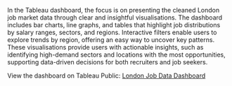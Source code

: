 In the Tableau dashboard, the focus is on presenting the cleaned London job market data through clear and insightful visualisations. The dashboard includes bar charts, line graphs, and tables that highlight job distributions by salary ranges, sectors, and regions. Interactive filters enable users to explore trends by region, offering an easy way to uncover key patterns. These visualisations provide users with actionable insights, such as identifying high-demand sectors and locations with the most opportunities, supporting data-driven decisions for both recruiters and job seekers.

View the dashboard on Tableau Public: [London Job Data Dashboard](https://public.tableau.com/views/LondonJobData/Dashboard1?:language=en-GB&:sid=&:redirect=auth&:display_count=n&:origin=viz_share_link) 
